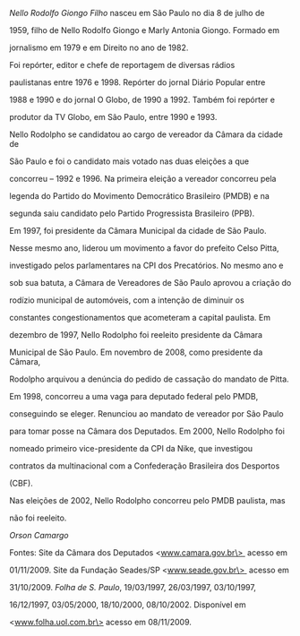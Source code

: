 

*Nello Rodolfo Giongo Filho* nasceu em São Paulo no dia 8 de julho de

1959, filho de Nello Rodolfo Giongo e Marly Antonia Giongo. Formado em

jornalismo em 1979 e em Direito no ano de 1982.



Foi repórter, editor e chefe de reportagem de diversas rádios

paulistanas entre 1976 e 1998. Repórter do jornal Diário Popular entre

1988 e 1990 e do jornal O Globo, de 1990 a 1992. Também foi repórter e

produtor da TV Globo, em São Paulo, entre 1990 e 1993.



Nello Rodolpho se candidatou ao cargo de vereador da Câmara da cidade de

São Paulo e foi o candidato mais votado nas duas eleições a que

concorreu – 1992 e 1996. Na primeira eleição a vereador concorreu pela

legenda do Partido do Movimento Democrático Brasileiro (PMDB) e na

segunda saiu candidato pelo Partido Progressista Brasileiro (PPB).



Em 1997, foi presidente da Câmara Municipal da cidade de São Paulo.

Nesse mesmo ano, liderou um movimento a favor do prefeito Celso Pitta,

investigado pelos parlamentares na CPI dos Precatórios. No mesmo ano e

sob sua batuta, a Câmara de Vereadores de São Paulo aprovou a criação do

rodízio municipal de automóveis, com a intenção de diminuir os

constantes congestionamentos que acometeram a capital paulista. Em

dezembro de 1997, Nello Rodolpho foi reeleito presidente da Câmara

Municipal de São Paulo. Em novembro de 2008, como presidente da Câmara,

Rodolpho arquivou a denúncia do pedido de cassação do mandato de Pitta.



Em 1998, concorreu a uma vaga para deputado federal pelo PMDB,

conseguindo se eleger. Renunciou ao mandato de vereador por São Paulo

para tomar posse na Câmara dos Deputados. Em 2000, Nello Rodolpho foi

nomeado primeiro vice-presidente da CPI da Nike, que investigou

contratos da multinacional com a Confederação Brasileira dos Desportos

(CBF).



Nas eleições de 2002, Nello Rodolpho concorreu pelo PMDB paulista, mas

não foi reeleito.



*Orson Camargo*



Fontes: Site da Câmara dos Deputados \<www.camara.gov.br\>  acesso em

01/11/2009. Site da Fundação Seades/SP \<www.seade.gov.br\>  acesso em

31/10/2009. *Folha de S. Paulo*, 19/03/1997, 26/03/1997, 03/10/1997,

16/12/1997, 03/05/2000, 18/10/2000, 08/10/2002. Disponível em

\<www.folha.uol.com.br\> acesso em 08/11/2009.

